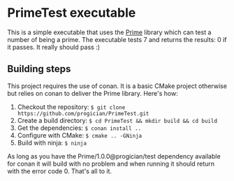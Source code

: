 PrimeTest executable
====================

This is a simple executable that uses the [Prime](https://github.com/progician/Prime) library which can test a number of being a prime. The executable tests 7 and returns the results: 0 if it passes. It really should pass :)


Building steps
--------------

This project requires the use of conan. It is a basic CMake project otherwise but relies on conan to deliver the Prime library. Here's how:

1. Checkout the repository: `$ git clone https://github.com/progician/PrimeTest.git`
2. Create a build directory: `$ cd PrimeTest && mkdir build && cd build`
3. Get the dependencies: `$ conan install ..`
4. Configure with CMake: `$ cmake .. -GNinja`
5. Build with ninja: `$ ninja`

As long as you have the Prime/1.0.0@progician/test dependency available for conan it will build with no problem and when running it should return with the error code 0. That's all to it.
